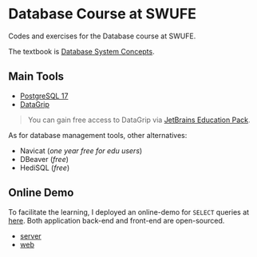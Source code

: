 # Database Course at SWUFE

Codes and exercises for the Database course at SWUFE.

The textbook is [Database System Concepts](https://www.db-book.com/).

## Main Tools

- [PostgreSQL 17](https://www.postgresql.org/)
- [DataGrip](https://www.jetbrains.com/datagrip/)

> You can gain free access to DataGrip via [JetBrains Education Pack](https://www.jetbrains.com/community/education/#students).

As for database management tools, other alternatives:

- Navicat (_one year free for edu users_)
- DBeaver (_free_)
- HediSQL (_free_)

## Online Demo

To facilitate the learning, I deployed an online-demo for `SELECT` queries at [here](https://pg-sql-web.pages.dev/). Both application back-end and front-end are open-sourced.

- [server](https://github.com/ChenZhongPu/pg-sql-select)
- [web](https://github.com/ChenZhongPu/pg-sql-web)
